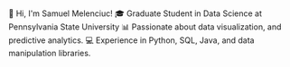 👋 Hi, I'm Samuel Melenciuc!
🎓 Graduate Student in Data Science at Pennsylvania State University
📊 Passionate about data visualization, and predictive analytics.
💻 Experience in Python, SQL, Java, and data manipulation libraries.
